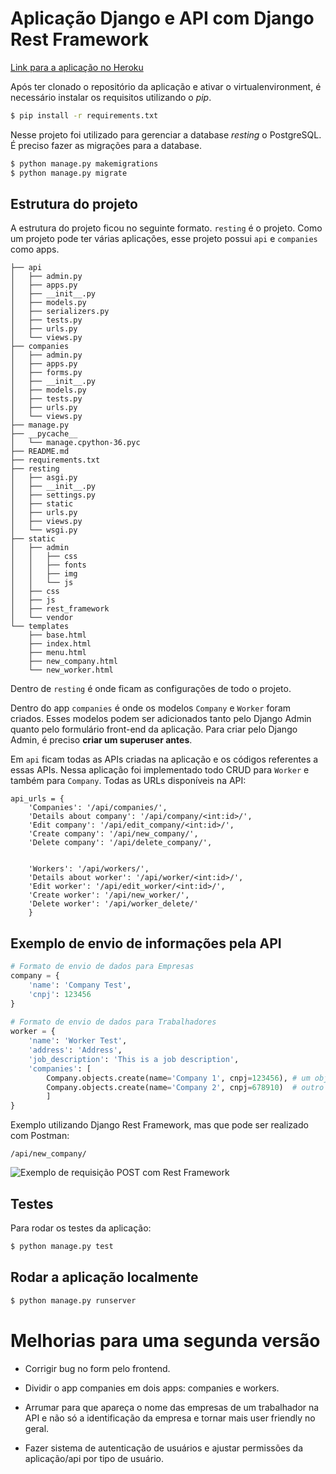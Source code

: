 # Aplicação Django e API com Django Rest Framework

[Link para a aplicação no Heroku](https://resting-with-django.herokuapp.com/)



Após ter clonado o repositório da aplicação e ativar o virtualenvironment, é necessário instalar os requisitos utilizando o *pip*.

```bash
$ pip install -r requirements.txt
```

Nesse projeto foi utilizado para gerenciar a database *resting* o PostgreSQL. É preciso fazer as migrações para a database.

```bash
$ python manage.py makemigrations
$ python manage.py migrate
```



## Estrutura do projeto

A estrutura do projeto ficou no seguinte formato. `resting` é o projeto. Como um projeto pode ter várias aplicações, esse projeto possui `api` e `companies` como apps. 

```.
├── api
│   ├── admin.py
│   ├── apps.py
│   ├── __init__.py
│   ├── models.py
│   ├── serializers.py
│   ├── tests.py
│   ├── urls.py
│   └── views.py
├── companies
│   ├── admin.py
│   ├── apps.py
│   ├── forms.py
│   ├── __init__.py
│   ├── models.py
│   ├── tests.py
│   ├── urls.py
│   └── views.py
├── manage.py
├── __pycache__
│   └── manage.cpython-36.pyc
├── README.md
├── requirements.txt
├── resting
│   ├── asgi.py
│   ├── __init__.py
│   ├── settings.py
│   ├── static
│   ├── urls.py
│   ├── views.py
│   └── wsgi.py
├── static
│   ├── admin
│   │   ├── css
│   │   ├── fonts
│   │   ├── img
│   │   └── js
│   ├── css
│   ├── js
│   ├── rest_framework
│   └── vendor
└── templates
    ├── base.html
    ├── index.html
    ├── menu.html
    ├── new_company.html
    └── new_worker.html
```

Dentro de `resting` é onde ficam as configurações de todo o projeto.

Dentro do app `companies` é onde os modelos `Company` e `Worker` foram criados. Esses modelos podem ser adicionados tanto pelo Django Admin quanto pelo formulário front-end da aplicação. Para criar pelo Django Admin, é preciso **criar um superuser antes**.

Em `api` ficam todas as APIs criadas na aplicação e os códigos referentes a essas APIs. Nessa aplicação foi implementado todo CRUD para `Worker` e também para `Company`. Todas as URLs disponíveis na API:

```
api_urls = {
	'Companies': '/api/companies/',
    'Details about company': '/api/company/<int:id>/',
    'Edit company': '/api/edit_company/<int:id>/',
    'Create company': '/api/new_company/',
    'Delete company': '/api/delete_company/',


    'Workers': '/api/workers/',
    'Details about worker': '/api/worker/<int:id>/',
    'Edit worker': '/api/edit_worker/<int:id>/',
    'Create worker': '/api/new_worker/',
    'Delete worker': '/api/worker_delete/'
    }
```



## Exemplo de envio de informações pela API

```python
# Formato de envio de dados para Empresas
company = {
	'name': 'Company Test',
    'cnpj': 123456
}
        
# Formato de envio de dados para Trabalhadores        
worker = {
	'name': 'Worker Test',
	'address': 'Address',
	'job_description': 'This is a job description',
    'companies': [
        Company.objects.create(name='Company 1', cnpj=123456), # um objeto do tipo Company
        Company.objects.create(name='Company 2', cnpj=678910)  # outro objeto to tipo Company
        ]
}
```

Exemplo utilizando Django Rest Framework, mas que pode ser realizado com Postman:

`/api/new_company/`

![Exemplo de requisição POST com Rest Framework](/home/andressa/MEGAsync/Code/djangorest/example_create_company.png)





## Testes

Para rodar os testes da aplicação:

```bash
$ python manage.py test
```



## Rodar a aplicação localmente

```bash
$ python manage.py runserver
```



# Melhorias para uma segunda versão

- Corrigir bug no form pelo frontend.
- Dividir o app companies em dois apps: companies e workers.

- Arrumar para que apareça o nome das empresas de um trabalhador na API e não só a identificação da empresa e tornar mais user friendly no geral.
- Fazer sistema de autenticação de usuários e ajustar permissões da aplicação/api por tipo de usuário.